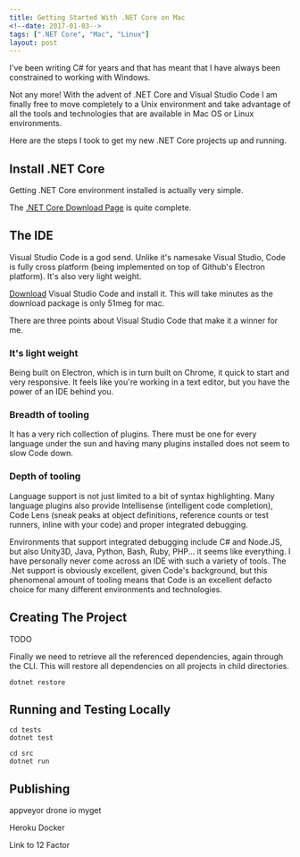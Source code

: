 ```yaml
---
title: Getting Started With .NET Core on Mac
<!--date: 2017-01-03-->
tags: [".NET Core", "Mac", "Linux"]
layout: post
---
```


I've been writing C# for years and that has meant that I have always been constrained to working with Windows.

Not any more! With the advent of .NET Core and Visual Studio Code I am finally free to move completely to a Unix environment and take advantage of all the tools and technologies that are available in Mac OS or Linux environments.

Here are the steps I took to get my new .NET Core projects up and running.

## Install .NET Core

Getting .NET Core environment installed is actually very simple.

The [.NET Core Download Page](https://www.microsoft.com/net/core) is quite complete.

## The IDE

Visual Studio Code is a god send. Unlike it's namesake Visual Studio, Code is fully cross platform (being implemented on top of Github's Electron platform). It's also very light weight.

[Download](https://code.visualstudio.com/download) Visual Studio Code and install it. This will take minutes as the download package is only 51meg for mac.

There are three points about Visual Studio Code that make it a winner for me.

### It's light weight

Being built on Electron, which is in turn built on Chrome, it quick to start and very responsive. It feels like you're working in a text editor, but you have the power of an IDE behind you.

### Breadth of tooling

It has a very rich collection of plugins. There must be one for every language under the sun and having many plugins installed does not seem to slow Code down.

### Depth of tooling

Language support is not just limited to a bit of syntax highlighting. Many language plugins also provide Intellisense (intelligent code completion), Code Lens (sneak peaks at object definitions, reference counts or test runners, inline with your code) and proper integrated debugging.

Environments that support integrated debugging include C# and Node.JS, but also Unity3D, Java, Python, Bash, Ruby, PHP... it seems like everything. I have personally never come across an IDE with such a variety of tools. The .Net support is obviously excellent, given Code's background, but this phenomenal amount of tooling means that Code is an excellent defacto choice for many different environments and technologies.

## Creating The Project

TODO 

Finally we need to retrieve all the referenced dependencies, again through the CLI. This will restore all dependencies on all projects in child directories.

    dotnet restore

## Running and Testing Locally



    cd tests
    dotnet test

    cd src
    dotnet run

## Publishing

appveyor
drone io
myget

Heroku Docker

Link to 12 Factor
